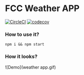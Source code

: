 # FCC Weather APP
[![CircleCI](https://circleci.com/gh/alejandronanez/weather-app/tree/master.svg?style=svg)](https://circleci.com/gh/alejandronanez/weather-app/tree/master)
[![codecov](https://codecov.io/gh/alejandronanez/weather-app/branch/master/graph/badge.svg)](https://codecov.io/gh/alejandronanez/weather-app)

### How to use it?
`npm i && npm start`

### How it looks?
![Demo](weather app.gif)
